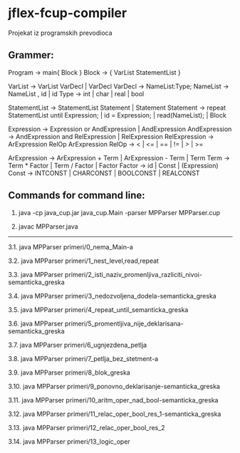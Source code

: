 # jflex-fcup-compiler
Projekat iz programskih prevodioca

## Grammer:

Program -> main{ Block }
Block -> { VarList StatementList }

VarList ->  VarList VarDecl | VarDecl
VarDecl -> NameList:Type;
NameList -> NameList , id | id
Type -> int | char | real | bool

StatementList -> StatementList Statement | Statement
Statement -> repeat StatementList until Expression;
           | id = Expression;
           | read(NameList);
           | Block


Expression -> Expression or AndExpression | AndExpression
AndExpression -> AndExpression and RelExpression | RelExpression
RelExpression -> ArExpression RelOp ArExpression
RelOp -> < | <= | == | != | > | >=

ArExpression -> ArExpression + Term | ArExpression - Term | Term
Term -> Term * Factor | Term / Factor | Factor
Factor -> id | Const | (Expression)
Const -> INTCONST | CHARCONST | BOOLCONST | REALCONST


## Commands for command line:

1. java -cp java_cup.jar java_cup.Main -parser MPParser MPParser.cup

2. javac MPParser.java

---------------------------------------------------------------------------------------------------------

3.1. java MPParser primeri/0_nema_Main-a

3.2. java MPParser primeri/1_nest_level,read,repeat

3.3. java MPParser primeri/2_isti_naziv_promenljiva_razliciti_nivoi-semanticka_greska

3.4. java MPParser primeri/3_nedozvoljena_dodela-semanticka_greska

3.5. java MPParser primeri/4_repeat_until_semanticka_greska

3.6. java MPParser primeri/5_promentljiva_nije_deklarisana-semanticka_greska

3.7. java MPParser primeri/6_ugnjezdena_petlja

3.8. java MPParser primeri/7_petlja_bez_stetment-a

3.9. java MPParser primeri/8_blok_greska

3.10. java MPParser primeri/9_ponovno_deklarisanje-semanticka_greska

3.11. java MPParser primeri/10_aritm_oper_nad_bool-semanticka_greska

3.12. java MPParser primeri/11_relac_oper_bool_res_1-semanticka_greska

3.13. java MPParser primeri/12_relac_oper_bool_res_2

3.14. java MPParser primeri/13_logic_oper


